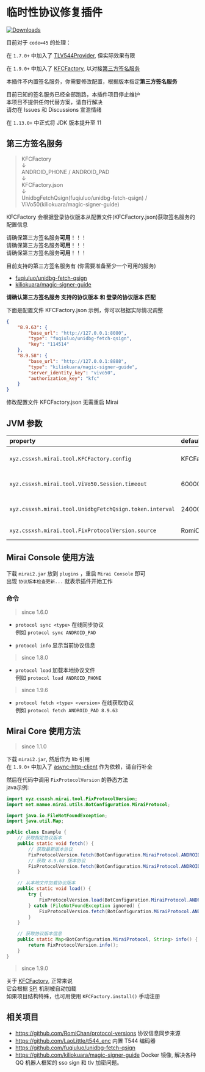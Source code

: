 # 临时性协议修复插件

[![Downloads](https://img.shields.io/github/downloads/cssxsh/fix-protocol-version/total)](https://github.com/cssxsh/fix-protocol-version/releases)

目前对于 `code=45` 的处理：

在 `1.7.0+` 中加入了 [TLV544Provider](src/main/kotlin/xyz/cssxsh/mirai/tool/TLV544Provider.kt), 但实际效果有限

在 `1.9.0+` 中加入了 [KFCFactory](src/main/kotlin/xyz/cssxsh/mirai/tool/KFCFactory.kt), 以对接[第三方签名服务](https://mirai.mamoe.net/topic/2373)

本插件不内置签名服务，你需要修改配置，根据版本指定**第三方签名服务**  

目前已知的签名服务已经全部跑路，本插件项目停止维护  
本项目不提供任何代替方案，请自行解决  
请勿在 Issues 和 Discussions 宣泄情绪  

在 `1.13.0+` 中正式将 JDK 版本提升至 11

## 第三方签名服务

> KFCFactory  
> ↓  
> ANDROID_PHONE / ANDROID_PAD  
> ↓  
> KFCFactory.json  
> ↓  
> UnidbgFetchQsign(fuqiuluo/unidbg-fetch-qsign) / ViVo50(kiliokuara/magic-signer-guide)  

KFCFactory 会根据登录协议版本从配置文件(KFCFactory.json)获取签名服务的配置信息

请确保第三方签名服务**可用**！！！  
请确保第三方签名服务**可用**！！！  
请确保第三方签名服务**可用**！！！

目前支持的第三方签名服务有 (你需要准备至少一个可用的服务)  
* [fuqiuluo/unidbg-fetch-qsign](https://github.com/fuqiuluo/unidbg-fetch-qsign)
* [kiliokuara/magic-signer-guide](https://github.com/kiliokuara/magic-signer-guide)

**请确认第三方签名服务 支持的协议版本 和 登录的协议版本 匹配**

下面是配置文件 KFCFactory.json 示例，你可以根据实际情况调整  
```json
{
    "8.9.63": {
        "base_url": "http://127.0.0.1:8080",
        "type": "fuqiuluo/unidbg-fetch-qsign",
        "key": "114514"
    },
    "8.9.58": {
        "base_url": "http://127.0.0.1:8888",
        "type": "kiliokuara/magic-signer-guide",
        "server_identity_key": "vivo50",
        "authorization_key": "kfc"
    }
}
```

修改配置文件 KFCFactory.json 无需重启 Mirai

## JVM 参数

| property                                                | default         |               desc               | 
|:--------------------------------------------------------|:----------------|:--------------------------------:|
| `xyz.cssxsh.mirai.tool.KFCFactory.config`               | KFCFactory.json |   KFCFactory config file path    |
| `xyz.cssxsh.mirai.tool.ViVo50.Session.timeout`          | 60000           |   Session except timeout (ms)    |
| `xyz.cssxsh.mirai.tool.UnidbgFetchQsign.token.interval` | 2400000         | RequestToken interval, 0 is stop |
| `xyz.cssxsh.mirai.tool.FixProtocolVersion.source`       | RomiChan        |        protocol versions         |

## Mirai Console 使用方法

下载 `mirai2.jar` 放到 `plugins` ，重启 `Mirai Console` 即可  
出现 `协议版本检查更新...` 就表示插件开始工作

### 命令

> since 1.6.0

*   `protocol sync <type>` 在线同步协议  
    例如 `protocol sync ANDROID_PAD`

*   `protocol info` 显示当前协议信息

> since 1.8.0

*   `protocol load` 加载本地协议文件  
    例如 `protocol load ANDROID_PHONE`

> since 1.9.6

*   `protocol fetch <type> <version>` 在线获取协议  
    例如 `protocol fetch ANDROID_PAD 8.9.63`

## Mirai Core 使用方法

> since 1.1.0

下载 `mirai2.jar`, 然后作为 lib 引用  
在 `1.9.0+` 中加入了 [async-http-client](https://search.maven.org/artifact/org.asynchttpclient/async-http-client/3.0.0.Beta2/jar) 作为依赖，请自行补全

然后在代码中调用 `FixProtocolVersion` 的静态方法  
java示例:

```java
import xyz.cssxsh.mirai.tool.FixProtocolVersion;
import net.mamoe.mirai.utils.BotConfiguration.MiraiProtocol;

import java.io.FileNotFoundException;
import java.util.Map;

public class Example {
    // 获取指定协议版本
    public static void fetch() {
        // 获取最新版本协议
        FixProtocolVersion.fetch(BotConfiguration.MiraiProtocol.ANDROID_PAD, "latest");
        // 获取 8.9.63 版本协议
        FixProtocolVersion.fetch(BotConfiguration.MiraiProtocol.ANDROID_PHONE, "8.9.63");
    }

    // 从本地文件加载协议版本
    public static void load() {
        try {
            FixProtocolVersion.load(BotConfiguration.MiraiProtocol.ANDROID_PAD);
        } catch (FileNotFoundException ignored) {
            FixProtocolVersion.fetch(BotConfiguration.MiraiProtocol.ANDROID_PAD, "8.9.63");
        }
    }

    // 获取协议版本信息
    public static Map<BotConfiguration.MiraiProtocol, String> info() {
        return FixProtocolVersion.info();
    }
}
```

> since 1.9.0

关于 [KFCFactory](src/main/kotlin/xyz/cssxsh/mirai/tool/KFCFactory.kt), 正常来说  
它会根据 [SPI](https://en.wikipedia.org/wiki/Service_provider_interface) 机制被自动加载  
如果项目结构特殊，也可用使用 `KFCFactory.install()` 手动注册

## 相关项目

* https://github.com/RomiChan/protocol-versions 协议信息同步来源
* https://github.com/LaoLittle/t544_enc 内置 T544 编码器
* https://github.com/fuqiuluo/unidbg-fetch-qsign
* https://github.com/kiliokuara/magic-signer-guide Docker 镜像, 解决各种 QQ 机器人框架的 sso sign 和 tlv 加密问题。